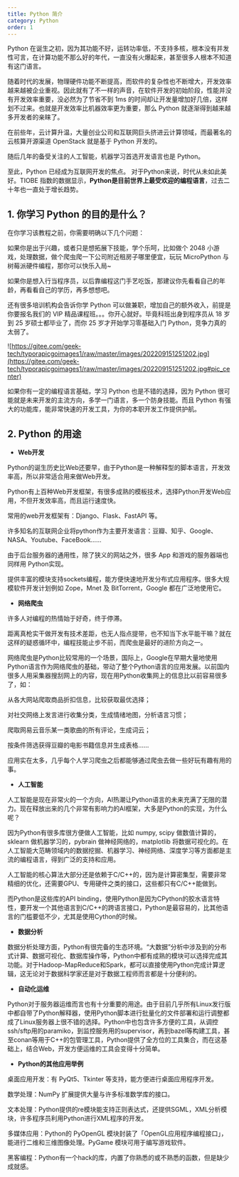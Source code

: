 ```yaml
---
title: Python 简介
category: Python
order: 1
---
```


Python 在诞生之初，因为其功能不好，运转功率低，不支持多核，根本没有并发性可言，在计算功能不那么好的年代，一直没有火爆起来，甚至很多人根本不知道有这门语言。

随着时代的发展，物理硬件功能不断提高，而软件的复杂性也不断增大，开发效率越来越被企业重视。因此就有了不一样的声音，在软件开发的初始阶段，性能并没有开发效率重要，没必然为了节省不到 1ms 的时间却让开发量增加好几倍，这样划不过来。也就是开发效率比机器效率更为重要，那么 Python 就逐渐得到越来越多开发者的亲睐了。

在前些年，云计算升温，大量创业公司和互联网巨头挤进云计算领域，而最著名的云核算开源渠道 OpenStack 就是基于 Python 开发的。

随后几年的备受关注的人工智能，机器学习首选开发语言也是 Python。

至此，Python 已经成为互联网开发的焦点。 对于Python来说，时代从未如此美好。TIOBE 指数的数据显示，**Python是目前世界上最受欢迎的编程语言**，过去二十年也一直处于增长趋势。 

## 1. 你学习 Python 的目的是什么？

在你学习该教程之前，你需要明确以下几个问题：

如果你是出于兴趣，或者只是想拓展下技能，学个乐呵，比如做个 2048 小游戏，处理数据，做个爬虫爬一下公司附近租房子哪里便宜，玩玩 MicroPython 与树莓派硬件编程，那你可以快乐入局~

如果你是想入行当程序员，以后靠编程这门手艺吃饭，那建议你先看看自己的年龄，再看看自己的学历，再多想想吧。

还有很多培训机构会告诉你学 Python 可以做兼职，增加自己的额外收入，前提是你要报名我们的 VIP 精品课程班。。。你开心就好。毕竟科班出身到程序员从 18 岁到 25 岁硕士都毕业了，而你 25 岁才开始学习零基础入门 Python，竞争力真的太弱了。

![https://gitee.com/geek-tech/typorapicgoimages1/raw/master/images/202209151251202.jpg](https://gitee.com/geek-tech/typorapicgoimages1/raw/master/images/202209151251202.jpg#pic_center)

如果你有一定的编程语言基础，学习 Python 也是不错的选择，因为 Python 很可能就是未来开发的主流方向，多学一门语言，多一个防身技能。而且 Python 有强大的功能库，能非常快速的开发工具，为你的本职开发工作提供护航。 

## 2. Python 的用途

- **Web开发**

Python的诞生历史比Web还要早，由于Python是一种解释型的脚本语言，开发效率高，所以非常适合用来做Web开发。

Python有上百种Web开发框架，有很多成熟的模板技术，选择Python开发Web应用，不但开发效率高，而且运行速度快。

常用的web开发框架有：Django、Flask、FastAPI 等。

许多知名的互联网企业将python作为主要开发语言：豆瓣、知乎、Google、NASA、Youtube、FaceBook……

由于后台服务器的通用性，除了狭义的网站之外，很多 App 和游戏的服务器端也同样用 Python实现。

提供丰富的模块支持sockets编程，能方便快速地开发分布式应用程序。很多大规模软件开发计划例如 Zope，Mnet 及 BitTorrent，Google 都在广泛地使用它。

- **网络爬虫**

许多人对编程的热情始于好奇，终于停滞。

距离真枪实干做开发有技术差距，也无人指点提带，也不知当下水平能干嘛？就在这样的疑惑循环中，编程技能止步不前，而爬虫是最好的进阶方向之一。

网络爬虫是Python比较常用的一个场景，国际上，Google在早期大量地使用Python语言作为网络爬虫的基础，带动了整个Python语言的应用发展。以前国内很多人用采集器搜刮网上的内容，现在用Python收集网上的信息比以前容易很多了，如：

从各大网站爬取商品折扣信息，比较获取最优选择；

对社交网络上发言进行收集分类，生成情绪地图，分析语言习惯；

爬取网易云音乐某一类歌曲的所有评论，生成词云；

按条件筛选获得豆瓣的电影书籍信息并生成表格……

应用实在太多，几乎每个人学习爬虫之后都能够通过爬虫去做一些好玩有趣有用的事。

- **人工智能**

人工智能是现在非常火的一个方向，AI热潮让Python语言的未来充满了无限的潜力。现在释放出来的几个非常有影响力的AI框架，大多是Python的实现，为什么呢？

因为Python有很多库很方便做人工智能，比如 numpy, scipy 做数值计算的，sklearn 做机器学习的，pybrain 做神经网络的，matplotlib 将数据可视化的。在人工智能大范畴领域内的数据挖掘、机器学习、神经网络、深度学习等方面都是主流的编程语言，得到广泛的支持和应用。

人工智能的核心算法大部分还是依赖于C/C++的，因为是计算密集型，需要非常精细的优化，还需要GPU、专用硬件之类的接口，这些都只有C/C++能做到。

而Python是这些库的API binding，使用Python是因为CPython的胶水语言特性，要开发一个其他语言到C/C++的跨语言接口，Python是最容易的，比其他语言的门槛要低不少，尤其是使用Cython的时候。

- **数据分析**

数据分析处理方面，Python有很完备的生态环境。“大数据”分析中涉及到的分布式计算、数据可视化、数据库操作等，Python中都有成熟的模块可以选择完成其功能。对于Hadoop-MapReduce和Spark，都可以直接使用Python完成计算逻辑，这无论对于数据科学家还是对于数据工程师而言都是十分便利的。

- **自动化运维**

Python对于服务器运维而言也有十分重要的用途。由于目前几乎所有Linux发行版中都自带了Python解释器，使用Python脚本进行批量化的文件部署和运行调整都成了Linux服务器上很不错的选择。Python中也包含许多方便的工具，从调控ssh/sftp用的paramiko，到监控服务用的supervisor，再到bazel等构建工具，甚至conan等用于C++的包管理工具，Python提供了全方位的工具集合，而在这基础上，结合Web，开发方便运维的工具会变得十分简单。

- **Python的其他应用举例**

桌面应用开发：有 PyQt5、Tkinter 等支持，能方便进行桌面应用程序开发。

数学处理：NumPy 扩展提供大量与许多标准数学库的接口。

文本处理：Python提供的re模块能支持正则表达式，还提供SGML，XML分析模块，许多程序员利用Python进行XML程序的开发。

多媒体应用：Python的 PyOpenGL 模块封装了「OpenGL应用程序编程接口」，能进行二维和三维图像处理。PyGame 模块可用于编写游戏软件。

黑客编程：Python有一个hack的库，内置了你熟悉的或不熟悉的函数，但是缺少成就感。